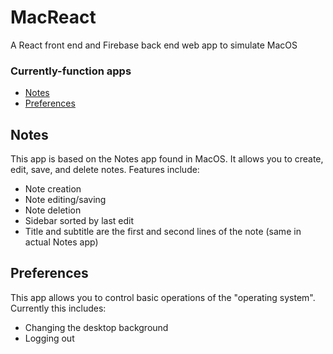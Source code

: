 # MacReact
A React front end and Firebase back end web app to simulate MacOS

### Currently-function apps
* [Notes](#notes)
* [Preferences](#preferences)

## Notes
This app is based on the Notes app found in MacOS. It allows you to create, edit, save, and delete notes. Features include:
* Note creation
* Note editing/saving
* Note deletion
* Sidebar sorted by last edit
* Title and subtitle are the first and second lines of the note (same in actual Notes app)

## Preferences
This app allows you to control basic operations of the "operating system". Currently this includes:
* Changing the desktop background
* Logging out
